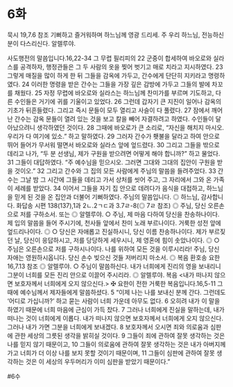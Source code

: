 

# 6화
묵시 19,7.6 참조
기뻐하고 즐거워하며 하느님께 영광 드리세. 주 우리 하느님, 전능하신 분이 다스리신다. 알렐루야.

사도행전의 말씀입니다.16,22-34
그 무렵 필리피의 22 군중이 합세하여 바오로와 실라스를 공격하자,
행정관들은 그 두 사람의 옷을 찢어 벗기고 매로 치라고 지시하였다.
23 그렇게 매질을 많이 하게 한 뒤 그들을 감옥에 가두고,
간수에게 단단히 지키라고 명령하였다.
24 이러한 명령을 받은 간수는 그들을 가장 깊은 감방에 가두고
그들의 발에 차꼬를 채웠다.
25 자정 무렵에 바오로와 실라스는 하느님께 찬미가를 부르며 기도하고,
다른 수인들은 거기에 귀를 기울이고 있었다.
26 그런데 갑자기 큰 지진이 일어나 감옥의 기초가 뒤흔들렸다.
그리고 즉시 문들이 모두 열리고 사슬이 다 풀렸다.
27 잠에서 깨어난 간수는 감옥 문들이 열려 있는 것을 보고
칼을 빼어 자결하려고 하였다.
수인들이 달아났으려니 생각하였던 것이다.
28 그때에 바오로가 큰 소리로,
“자신을 해치지 마시오. 우리가 다 여기에 있소.” 하고 말하였다.
29 그러자 간수가 횃불을 달라고 하여 안으로 뛰어 들어가
무서워 떨면서 바오로와 실라스 앞에 엎드렸다.
30 그리고 그들을 밖으로 데리고 나가,
“두 분 선생님, 제가 구원을 받으려면 어떻게 해야 합니까?” 하고 물었다.
31 그들이 대답하였다. “주 예수님을 믿으시오.
그러면 그대와 그대의 집안이 구원을 받을 것이오.”
32 그리고 간수와 그 집의 모든 사람에게 주님의 말씀을 들려주었다.
33 간수는 그날 밤 그 시간에 그들을 데리고 가서 상처를 씻어 주고,
그 자리에서 그와 온 가족이 세례를 받았다.
34 이어서 그들을 자기 집 안으로 데려다가 음식을 대접하고,
하느님을 믿게 된 것을 온 집안과 더불어 기뻐하였다.
주님의 말씀입니다.
◎ 하느님, 감사합니다.
화답송
시편 138(137),1과 2ㄴ.2ㄱㄷ과 3.7ㄹ-8(◎ 7ㄹ 참조)
◎ 주님, 당신 오른손으로 저를 구하소서.
또는
◎ 알렐루야.
○ 주님, 제 마음 다하여 당신을 찬송하나이다. 제 입의 말씀을 들어 주시기에, 천사들 앞에서 찬미 노래 부르나이다. 거룩한 성전 앞에 엎드리나이다. ◎
○ 당신은 자애롭고 진실하시니, 당신 이름 찬송하나이다. 제가 부르짖던 날, 당신이 응답하시고, 저를 당당하게 세우시니, 제 영혼에 힘이 솟았나이다. ◎
○ 주님은 오른손으로 저를 구하시나이다. 나를 위하여 모든 것을 이루시리라! 주님, 당신 자애는 영원하시옵니다. 당신 손수 빚으신 것들 저버리지 마소서. ◎
복음 환호송
요한 16,7.13 참조
◎ 알렐루야.
○ 주님이 말씀하신다. 내가 너희에게 진리의 영을 보내리니 그분이 너희를 모든 진리 안으로 이끌어 주시리라.
◎ 알렐루야.
복음
<내가 떠나지 않으면 보호자께서 너희에게 오지 않으신다.>
✠ 요한이 전한 거룩한 복음입니다.16,5-11
그때에 예수님께서 제자들에게 말씀하셨다.
5 “이제 나는 나를 보내신 분께 간다.
그런데도 ‘어디로 가십니까?’ 하고 묻는 사람이 너희 가운데 아무도 없다.
6 오히려 내가 이 말을 하였기 때문에 너희 마음에 근심이 가득 찼다.
7 그러나 너희에게 진실을 말하는데, 내가 떠나는 것이 너희에게 이롭다.
내가 떠나지 않으면 보호자께서 너희에게 오지 않으신다.
그러나 내가 가면 그분을 너희에게 보내겠다.
8 보호자께서 오시면
죄와 의로움과 심판에 관한 세상의 그릇된 생각을 밝히실 것이다.
9 그들이 죄에 관하여 잘못 생각하는 것은 나를 믿지 않기 때문이고,
10 그들이 의로움에 관하여 잘못 생각하는 것은
내가 아버지께 가고 너희가 더 이상 나를 보지 못할 것이기 때문이며,
11 그들이 심판에 관하여 잘못 생각하는 것은
이 세상의 우두머리가 이미 심판을 받았기 때문이다.”





#6수
